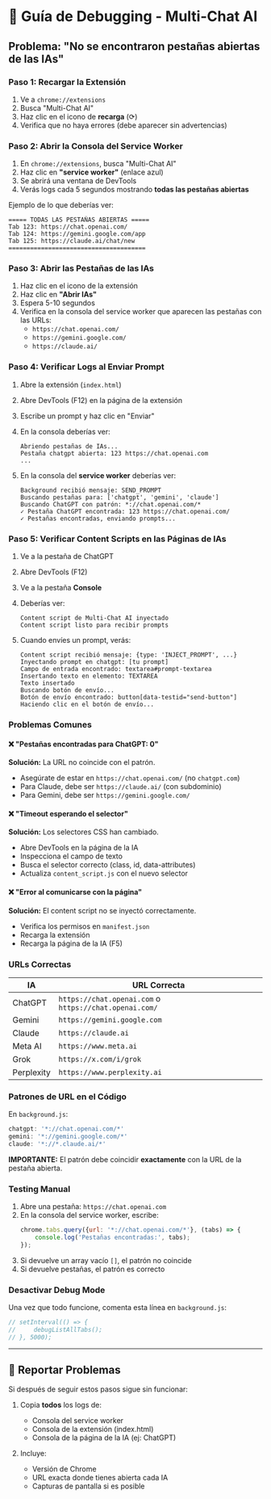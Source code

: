 # 🔧 Guía de Debugging - Multi-Chat AI

## Problema: "No se encontraron pestañas abiertas de las IAs"

### Paso 1: Recargar la Extensión
1. Ve a `chrome://extensions`
2. Busca "Multi-Chat AI"
3. Haz clic en el icono de **recarga** (⟳)
4. Verifica que no haya errores (debe aparecer sin advertencias)

### Paso 2: Abrir la Consola del Service Worker
1. En `chrome://extensions`, busca "Multi-Chat AI"
2. Haz clic en **"service worker"** (enlace azul)
3. Se abrirá una ventana de DevTools
4. Verás logs cada 5 segundos mostrando **todas las pestañas abiertas**

Ejemplo de lo que deberías ver:
```
===== TODAS LAS PESTAÑAS ABIERTAS =====
Tab 123: https://chat.openai.com/
Tab 124: https://gemini.google.com/app
Tab 125: https://claude.ai/chat/new
======================================
```

### Paso 3: Abrir las Pestañas de las IAs
1. Haz clic en el icono de la extensión
2. Haz clic en **"Abrir IAs"**
3. Espera 5-10 segundos
4. Verifica en la consola del service worker que aparecen las pestañas con las URLs:
   - `https://chat.openai.com/`
   - `https://gemini.google.com/`
   - `https://claude.ai/`

### Paso 4: Verificar Logs al Enviar Prompt
1. Abre la extensión (`index.html`)
2. Abre DevTools (F12) en la página de la extensión
3. Escribe un prompt y haz clic en "Enviar"
4. En la consola deberías ver:
   ```
   Abriendo pestañas de IAs...
   Pestaña chatgpt abierta: 123 https://chat.openai.com
   ...
   ```

5. En la consola del **service worker** deberías ver:
   ```
   Background recibió mensaje: SEND_PROMPT
   Buscando pestañas para: ['chatgpt', 'gemini', 'claude']
   Buscando ChatGPT con patrón: *://chat.openai.com/*
   ✓ Pestaña ChatGPT encontrada: 123 https://chat.openai.com/
   ✓ Pestañas encontradas, enviando prompts...
   ```

### Paso 5: Verificar Content Scripts en las Páginas de IAs
1. Ve a la pestaña de ChatGPT
2. Abre DevTools (F12)
3. Ve a la pestaña **Console**
4. Deberías ver:
   ```
   Content script de Multi-Chat AI inyectado
   Content script listo para recibir prompts
   ```

5. Cuando envíes un prompt, verás:
   ```
   Content script recibió mensaje: {type: 'INJECT_PROMPT', ...}
   Inyectando prompt en chatgpt: [tu prompt]
   Campo de entrada encontrado: textarea#prompt-textarea
   Insertando texto en elemento: TEXTAREA
   Texto insertado
   Buscando botón de envío...
   Botón de envío encontrado: button[data-testid="send-button"]
   Haciendo clic en el botón de envío...
   ```

### Problemas Comunes

#### ❌ "Pestañas encontradas para ChatGPT: 0"
**Solución:** La URL no coincide con el patrón.
- Asegúrate de estar en `https://chat.openai.com/` (no `chatgpt.com`)
- Para Claude, debe ser `https://claude.ai/` (con subdominio)
- Para Gemini, debe ser `https://gemini.google.com/`

#### ❌ "Timeout esperando el selector"
**Solución:** Los selectores CSS han cambiado.
- Abre DevTools en la página de la IA
- Inspecciona el campo de texto
- Busca el selector correcto (class, id, data-attributes)
- Actualiza `content_script.js` con el nuevo selector

#### ❌ "Error al comunicarse con la página"
**Solución:** El content script no se inyectó correctamente.
- Verifica los permisos en `manifest.json`
- Recarga la extensión
- Recarga la página de la IA (F5)

### URLs Correctas

| IA | URL Correcta |
|----|--------------|
| ChatGPT | `https://chat.openai.com` o `https://chat.openai.com/` |
| Gemini | `https://gemini.google.com` |
| Claude | `https://claude.ai` |
| Meta AI | `https://www.meta.ai` |
| Grok | `https://x.com/i/grok` |
| Perplexity | `https://www.perplexity.ai` |

### Patrones de URL en el Código

En `background.js`:
```javascript
chatgpt: '*://chat.openai.com/*'
gemini: '*://gemini.google.com/*'
claude: '*://*.claude.ai/*'
```

**IMPORTANTE:** El patrón debe coincidir **exactamente** con la URL de la pestaña abierta.

### Testing Manual

1. Abre una pestaña: `https://chat.openai.com`
2. En la consola del service worker, escribe:
   ```javascript
   chrome.tabs.query({url: '*://chat.openai.com/*'}, (tabs) => {
       console.log('Pestañas encontradas:', tabs);
   });
   ```
3. Si devuelve un array vacío `[]`, el patrón no coincide
4. Si devuelve pestañas, el patrón es correcto

### Desactivar Debug Mode

Una vez que todo funcione, comenta esta línea en `background.js`:
```javascript
// setInterval(() => {
//     debugListAllTabs();
// }, 5000);
```

---

## 📝 Reportar Problemas

Si después de seguir estos pasos sigue sin funcionar:

1. Copia **todos** los logs de:
   - Consola del service worker
   - Consola de la extensión (index.html)
   - Consola de la página de la IA (ej: ChatGPT)

2. Incluye:
   - Versión de Chrome
   - URL exacta donde tienes abierta cada IA
   - Capturas de pantalla si es posible
